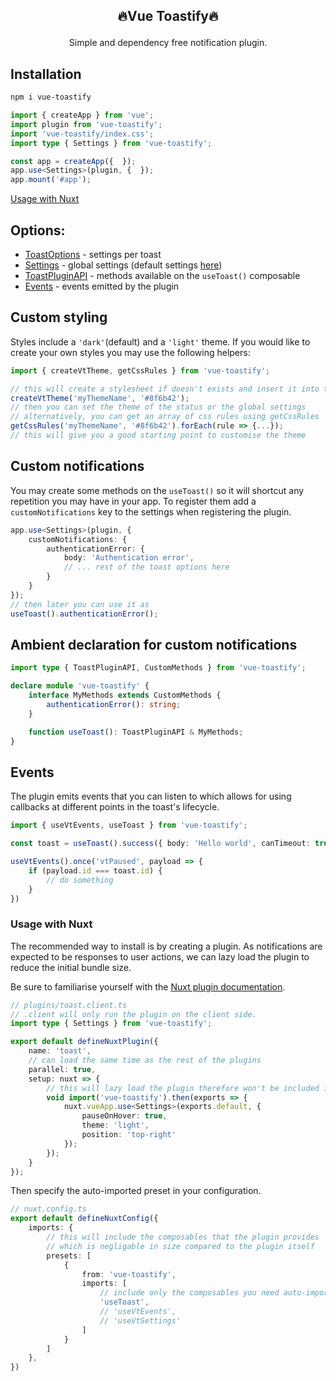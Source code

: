 ## <p align="center">🔥Vue Toastify🔥</p>
<p align="center">Simple and dependency free notification plugin.</p>

## Installation

```bash
npm i vue-toastify
```

```ts
import { createApp } from 'vue';
import plugin from 'vue-toastify';
import 'vue-toastify/index.css';
import type { Settings } from 'vue-toastify';

const app = createApp({  });
app.use<Settings>(plugin, {  });
app.mount('#app');
```

[Usage with Nuxt](#usage-with-nuxt)

## Options:
 - [ToastOptions](src/type.ts#L174) - settings per toast
 - [Settings](src/type.ts#L96) - global settings (default settings [here](src/composables/useSettings.ts#L7))
 - [ToastPluginAPI](src/composables/useToast.ts#L13) - methods available on the `useToast()` composable
 - [Events](src/composables/useVtEvents.ts#L6) - events emitted by the plugin

## Custom styling
Styles include a `'dark'`(default) and a `'light'` theme. If you would like to create your own styles you may use the following helpers:

```ts
import { createVtTheme, getCssRules } from 'vue-toastify';

// this will create a stylesheet if doesn't exists and insert it into the head
createVtTheme('myThemeName', '#8f6b42');
// then you can set the theme of the status or the global settings
// alternatively, you can get an array of css rules using getCssRules
getCssRules('myThemeName', '#8f6b42').forEach(rule => {...});
// this will give you a good starting point to customise the theme
```

## Custom notifications
You may create some methods on the `useToast()` so it will shortcut any repetition you may have in your app. To register them add a `customNotifications` key to the settings when registering the plugin.

```ts
app.use<Settings>(plugin, {
    customNotifications: {
        authenticationError: {
            body: 'Authentication error',
            // ... rest of the toast options here
        }
    }
});
// then later you can use it as
useToast().authenticationError();
```

## Ambient declaration for custom notifications

```ts
import type { ToastPluginAPI, CustomMethods } from 'vue-toastify';

declare module 'vue-toastify' {
    interface MyMethods extends CustomMethods {
        authenticationError(): string;
    }

    function useToast(): ToastPluginAPI & MyMethods;
}
```

## Events
The plugin emits events that you can listen to which allows for using callbacks at different points in the toast's lifecycle.

```ts
import { useVtEvents, useToast } from 'vue-toastify';

const toast = useToast().success({ body: 'Hello world', canTimeout: true });

useVtEvents().once('vtPaused', payload => {
    if (payload.id === toast.id) {
        // do something
    }
})
```

### Usage with Nuxt
The recommended way to install is by creating a plugin. As notifications are expected to be responses to user actions, we can lazy load the plugin to reduce the initial bundle size.

Be sure
to familiarise yourself with the [Nuxt plugin documentation](https://nuxt.com/docs/guide/directory-structure/plugins).

```ts
// plugins/toast.client.ts
// .client will only run the plugin on the client side.
import type { Settings } from 'vue-toastify';

export default defineNuxtPlugin({
    name: 'toast',
    // can load the same time as the rest of the plugins
    parallel: true,
    setup: nuxt => {
        // this will lazy load the plugin therefore won't be included in the entry point
        void import('vue-toastify').then(exports => {
            nuxt.vueApp.use<Settings>(exports.default, {
                pauseOnHover: true,
                theme: 'light',
                position: 'top-right'
            });
        });
    }
});

```
Then specify the auto-imported preset in your configuration.
```ts
// nuxt.config.ts
export default defineNuxtConfig({
    imports: {
        // this will include the composables that the plugin provides
        // which is negligable in size compared to the plugin itself
        presets: [
            {
                from: 'vue-toastify',
                imports: [
                    // include only the composables you need auto-imported
                    'useToast',
                    // 'useVtEvents',
                    // 'useVtSettings'
                ]
            }
        ]
    },
})
```
